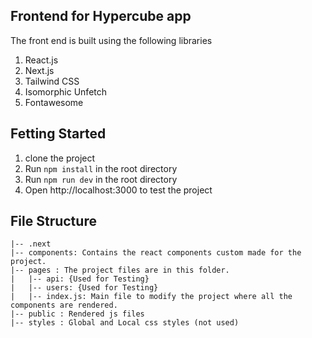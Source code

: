 ## Frontend for Hypercube app
The front end is built using the following libraries
1. React.js
2. Next.js
3. Tailwind CSS
4. Isomorphic Unfetch
5. Fontawesome

## Fetting Started

1. clone the project
2. Run `npm install` in the root directory
3. Run `npm run dev` in the root directory
4. Open http://localhost:3000 to test the project

## File Structure

```
|-- .next
|-- components: Contains the react components custom made for the project.
|-- pages : The project files are in this folder.
|   |-- api: {Used for Testing}
|   |-- users: {Used for Testing}
|   |-- index.js: Main file to modify the project where all the components are rendered.
|-- public : Rendered js files
|-- styles : Global and Local css styles (not used)
```